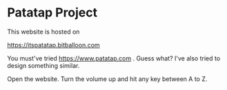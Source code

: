 # Patatap Project

This website is hosted on

https://itspatatap.bitballoon.com

You must've tried https://www.patatap.com . Guess what? I've also tried to design something similar.

Open the website. Turn the volume up and hit any key between A to Z.
